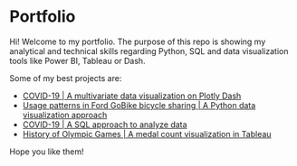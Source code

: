 # Portfolio

Hi! Welcome to my portfolio. The purpose of this repo is showing my analytical and technical skills regarding Python, SQL and data visualization tools like Power BI, Tableau or Dash.

Some of my best projects are:
* [COVID-19 | A multivariate data visualization on Plotly Dash](https://github.com/aingelmo/portfolio/tree/main/covid_plotly-dash)
* [Usage patterns in Ford GoBike bicycle sharing | A Python data visualization approach](https://aingelmo.github.io/blog/bikesharing-data)
* [COVID-19 | A SQL approach to analyze data](https://github.com/aingelmo/portfolio/tree/main/covid_sql)
* [History of Olympic Games | A medal count visualization in Tableau](https://github.com/aingelmo/portfolio/tree/main/olympics_tableau)

Hope you like them!
